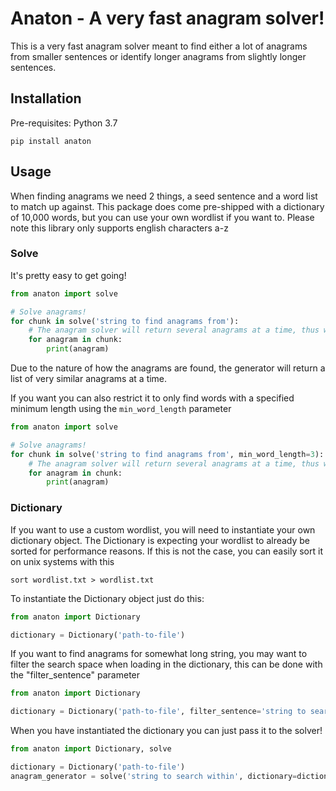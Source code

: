# Anaton - A very fast anagram solver!
This is a very fast anagram solver meant to find either a lot of anagrams from smaller sentences or identify longer 
anagrams from slightly longer sentences.

## Installation
Pre-requisites: Python 3.7
```shell script
pip install anaton
```

## Usage
When finding anagrams we need 2 things, a seed sentence and a word list to match up against. This package does come 
pre-shipped with a dictionary of 10,000 words, but you can use your own wordlist if you want to. Please note this 
library only supports english characters a-z

### Solve
It's pretty easy to get going!

```python
from anaton import solve

# Solve anagrams!
for chunk in solve('string to find anagrams from'):
    # The anagram solver will return several anagrams at a time, thus we have to iterate over the chunk returned
    for anagram in chunk:
        print(anagram)
```

Due to the nature of how the anagrams are found, the generator will return a list of very similar anagrams at a time.

If you want you can also restrict it to only find words with a specified minimum length using the `min_word_length` 
parameter

```python
from anaton import solve

# Solve anagrams!
for chunk in solve('string to find anagrams from', min_word_length=3):
    # The anagram solver will return several anagrams at a time, thus we have to iterate over the chunk returned
    for anagram in chunk:
        print(anagram)
```

### Dictionary
If you want to use a custom wordlist, you will need to instantiate your own dictionary object. The Dictionary is 
expecting your wordlist to already be sorted for performance reasons. If this is not the case, you can easily sort it 
on unix systems with this

```shell script
sort wordlist.txt > wordlist.txt
```

To instantiate the Dictionary object just do this:

```python
from anaton import Dictionary

dictionary = Dictionary('path-to-file')
```

If you want to find anagrams for somewhat long string, you may want to filter the search space when loading in the 
dictionary, this can be done with the "filter_sentence" parameter

```python
from anaton import Dictionary

dictionary = Dictionary('path-to-file', filter_sentence='string to search within')
```

When you have instantiated the dictionary you can just pass it to the solver!

```python
from anaton import Dictionary, solve

dictionary = Dictionary('path-to-file')
anagram_generator = solve('string to search within', dictionary=dictionary)
```
